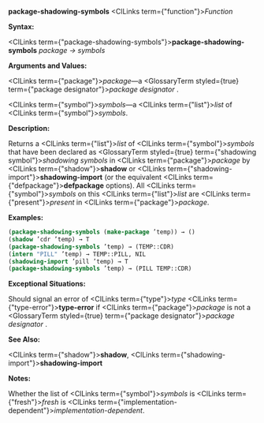 **package-shadowing-symbols** <ClLinks  term={"function"}><i>Function</i></ClLinks> 



**Syntax:** 



<ClLinks  term={"package-shadowing-symbols"}><b>package-shadowing-symbols</b></ClLinks> *package → symbols* 



**Arguments and Values:** 



<ClLinks  term={"package"}><i>package</i></ClLinks>—a <GlossaryTerm styled={true} term={"package designator"}><i>package designator</i></GlossaryTerm> . 



<ClLinks  term={"symbol"}><i>symbols</i></ClLinks>—a <ClLinks  term={"list"}><i>list</i></ClLinks> of <ClLinks  term={"symbol"}><i>symbols</i></ClLinks>. 



**Description:** 



Returns a <ClLinks  term={"list"}><i>list</i></ClLinks> of <ClLinks  term={"symbol"}><i>symbols</i></ClLinks> that have been declared as <GlossaryTerm styled={true} term={"shadowing symbol"}><i>shadowing symbols</i></GlossaryTerm> in <ClLinks  term={"package"}><i>package</i></ClLinks> by <ClLinks  term={"shadow"}><b>shadow</b></ClLinks> or <ClLinks  term={"shadowing-import"}><b>shadowing-import</b></ClLinks> (or the equivalent <ClLinks  term={"defpackage"}><b>defpackage</b></ClLinks> options). All <ClLinks  term={"symbol"}><i>symbols</i></ClLinks> on this <ClLinks  term={"list"}><i>list</i></ClLinks> are <ClLinks  term={"present"}><i>present</i></ClLinks> in <ClLinks  term={"package"}><i>package</i></ClLinks>. 



**Examples:**
```lisp
(package-shadowing-symbols (make-package ’temp)) → () 
(shadow ’cdr ’temp) → T 
(package-shadowing-symbols ’temp) → (TEMP::CDR) 
(intern "PILL" ’temp) → TEMP::PILL, NIL 
(shadowing-import ’pill ’temp) → T 
(package-shadowing-symbols ’temp) → (PILL TEMP::CDR) 
```
**Exceptional Situations:** 



Should signal an error of <ClLinks  term={"type"}><i>type</i></ClLinks> <ClLinks  term={"type-error"}><b>type-error</b></ClLinks> if <ClLinks  term={"package"}><i>package</i></ClLinks> is not a <GlossaryTerm styled={true} term={"package designator"}><i>package designator</i></GlossaryTerm> . 



**See Also:** 



<ClLinks  term={"shadow"}><b>shadow</b></ClLinks>, <ClLinks  term={"shadowing-import"}><b>shadowing-import</b></ClLinks> 



**Notes:** 



Whether the list of <ClLinks  term={"symbol"}><i>symbols</i></ClLinks> is <ClLinks  term={"fresh"}><i>fresh</i></ClLinks> is <ClLinks  term={"implementation-dependent"}><i>implementation-dependent</i></ClLinks>. 



